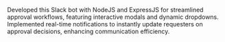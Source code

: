 Developed this Slack bot with NodeJS and ExpressJS for streamlined approval workflows, featuring interactive modals and dynamic dropdowns.
Implemented real-time notifications to instantly update requesters on approval decisions, enhancing communication efficiency.
